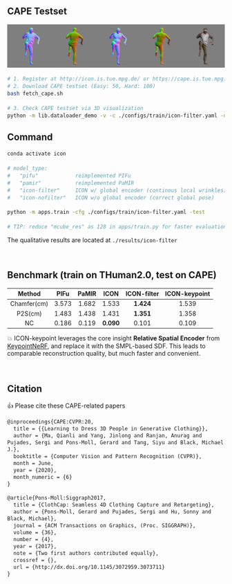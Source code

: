 ## CAPE Testset

![CAPE testset](../assets/cape.png)

```bash
# 1. Register at http://icon.is.tue.mpg.de/ or https://cape.is.tue.mpg.de/
# 2. Download CAPE testset (Easy: 50, Hard: 100)
bash fetch_cape.sh 

# 3. Check CAPE testset via 3D visualization
python -m lib.dataloader_demo -v -c ./configs/train/icon-filter.yaml -d cape
```

## Command

```bash
conda activate icon

# model_type: 
#   "pifu"            reimplemented PIFu
#   "pamir"           reimplemented PaMIR
#   "icon-filter"     ICON w/ global encoder (continous local wrinkles)
#   "icon-nofilter"   ICON w/o global encoder (correct global pose)

python -m apps.train -cfg ./configs/train/icon-filter.yaml -test

# TIP: reduce "mcube_res" as 128 in apps/train.py for faster evaluation
```

The qualitative results are located at `./results/icon-filter`

<br>

## Benchmark (train on THuman2.0, test on CAPE)

|Method|PIFu|PaMIR|ICON|ICON-filter|ICON-keypoint|
|:---:|:---:|:---:|:---:|:---:|:---:|
|Chamfer(cm)|3.573|1.682|1.533|**1.424**|1.539|
|P2S(cm)|1.483|1.438|1.431|**1.351**|1.358|
|NC|0.186|0.119|**0.090**|0.101|0.109|

:boom: ICON-keypoint leverages the core insight **Relative Spatial Encoder** from [KeypointNeRF](https://markomih.github.io/KeypointNeRF/), and replace it with the SMPL-based SDF. This leads to comparable reconstruction quality, but much faster and convenient. 

<br>

## Citation

:+1: Please cite these CAPE-related papers

```
@inproceedings{CAPE:CVPR:20,
  title = {{Learning to Dress 3D People in Generative Clothing}},
  author = {Ma, Qianli and Yang, Jinlong and Ranjan, Anurag and Pujades, Sergi and Pons-Moll, Gerard and Tang, Siyu and Black, Michael J.},
  booktitle = {Computer Vision and Pattern Recognition (CVPR)},
  month = June,
  year = {2020},
  month_numeric = {6}
}

@article{Pons-Moll:Siggraph2017,
  title = {ClothCap: Seamless 4D Clothing Capture and Retargeting},
  author = {Pons-Moll, Gerard and Pujades, Sergi and Hu, Sonny and Black, Michael},
  journal = {ACM Transactions on Graphics, (Proc. SIGGRAPH)},
  volume = {36},
  number = {4},
  year = {2017},
  note = {Two first authors contributed equally},
  crossref = {},
  url = {http://dx.doi.org/10.1145/3072959.3073711}
}
```